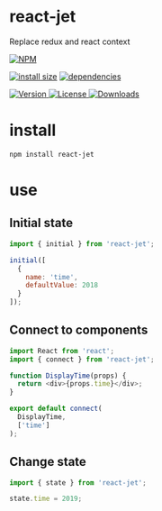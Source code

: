 # react-jet

Replace redux and react context

[![NPM](https://nodei.co/npm/react-jet.png)](https://nodei.co/npm/react-jet/)

[![install size](https://packagephobia.now.sh/badge?p=react-jet)](https://packagephobia.now.sh/result?p=react-jet) [![dependencies](https://david-dm.org/uxitten/react-jet.svg)](https://david-dm.org/uxitten/react-jet.svg)

<a href="https://www.npmjs.com/package/react-jet">
  <img src="https://img.shields.io/npm/v/react-jet.svg" alt="Version">
</a>

<a href="https://www.npmjs.com/package/react-jet">
  <img src="https://img.shields.io/npm/l/react-jet.svg" alt="License">
</a>

<a href="https://www.npmjs.com/package/react-jet">
  <img src="https://img.shields.io/npm/dm/react-jet.svg" alt="Downloads">
</a>

# install

```npm
npm install react-jet
```

# use

## Initial state

```javascript
import { initial } from 'react-jet';

initial([
  {
    name: 'time',
    defaultValue: 2018
  }
]);
```

## Connect to components

```javascript
import React from 'react';
import { connect } from 'react-jet';

function DisplayTime(props) {
  return <div>{props.time}</div>;
}

export default connect(
  DisplayTime,
  ['time']
);
```

## Change state

```javascript
import { state } from 'react-jet';

state.time = 2019;
```
